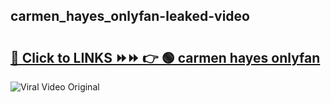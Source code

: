 
 ## carmen_hayes_onlyfan-leaked-video 

# <h2><a href="https://clipsfans.com/carmen_hayes_onlyfan&ref=git">🔗 Click to LINKS ⏩⏩ 👉 🟢 carmen hayes onlyfan </a></h2>

<a href="https://clipsfans.com/carmen_hayes_onlyfan&ref=git" rel="nofollow" data-target="animated-image.originalLink"><img src="https://i.ibb.co.com/xMMVF88/686577567.gif" alt="Viral Video Original" style="max-width: 100%; display: inline-block;" data-target="animated-image.originalImage"></a>
